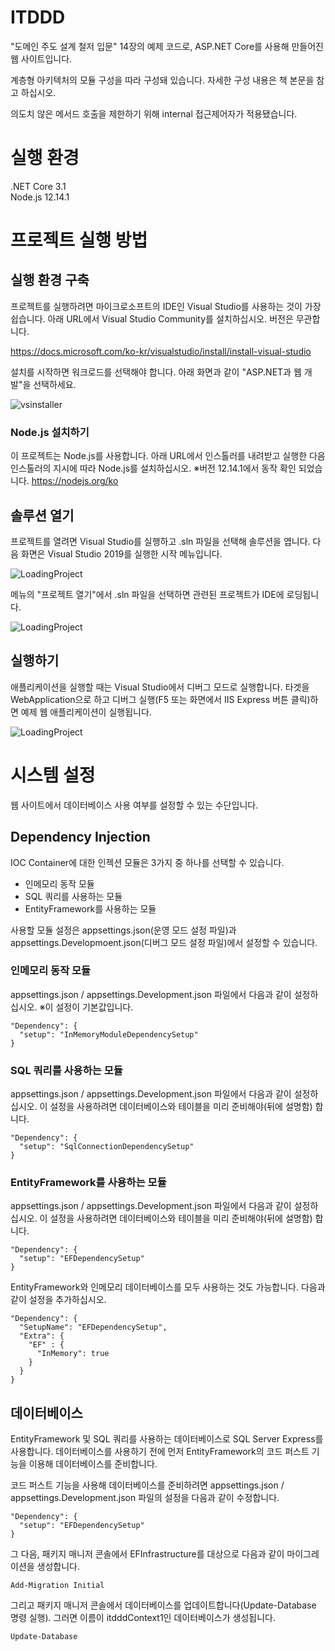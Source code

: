 # ITDDD

"도메인 주도 설계 철저 입문" 14장의 예제 코드로,
ASP.NET Core를 사용해 만들어진 웹 사이트입니다.

계층형 아키텍처의 모듈 구성을 따라 구성돼 있습니다.
자세한 구성 내용은 책 본문을 참고 하십시오.

의도치 않은 메서드 호출을 제한하기 위해 internal 접근제어자가 적용됐습니다.

# 실행 환경

.NET Core 3.1  
Node.js 12.14.1  

# 프로젝트 실행 방법

## 실행 환경 구축

프로젝트를 실행하려면 마이크로소프트의 IDE인 Visual Studio를 사용하는 것이 가장 쉽습니다.
아래 URL에서 Visual Studio Community를 설치하십시오. 버전은 무관합니다.

https://docs.microsoft.com/ko-kr/visualstudio/install/install-visual-studio

설치를 시작하면 워크로드를 선택해야 합니다.
아래 화면과 같이 "ASP.NET과 웹 개발"을 선택하세요.

![vsinstaller](https://github.com/flourscent/itddd/blob/images/vs_installer.png)


### Node.js 설치하기

이 프로젝트는 Node.js를 사용합니다.
아래 URL에서 인스톨러를 내려받고 실행한 다음 인스톨러의 지시에 따라 Node.js를 설치하십시오.
※버전 12.14.1에서 동작 확인 되었습니다.
https://nodejs.org/ko

## 솔루션 열기

프로젝트를 열려면 Visual Studio를 실행하고 .sln 파일을 선택해 솔루션을 엽니다.
다음 화면은 Visual Studio 2019를 실행한 시작 메뉴입니다.

![LoadingProject](https://github.com/flourscent/itddd/blob/images/load_project_1.png)

메뉴의 "프로젝트 열기"에서 .sln 파일을 선택하면 관련된 프로젝트가 IDE에 로딩됩니다.

![LoadingProject](https://github.com/flourscent/itddd/blob/images/load_project_2.png)

## 실행하기

애플리케이션을 실행할 때는 Visual Studio에서 디버그 모드로 실행합니다.
타겟을 WebApplication으로 하고 디버그 실행(F5 또는 화면에서 IIS Express 버튼 클릭)하면 예제 웹 애플리케이션이 실행됩니다.

![LoadingProject](https://github.com/flourscent/itddd/blob/images/load_project_3.png)


# 시스템 설정

웹 사이트에서 데이터베이스 사용 여부를 설정할 수 있는 수단입니다.

## Dependency Injection

IOC Container에 대한 인젝션 모듈은 3가지 중 하나를 선택할 수 있습니다. 

 - 인메모리 동작 모듈
 - SQL 쿼리를 사용하는 모듈
 - EntityFramework를 사용하는 모듈

사용할 모듈 설정은 appsettings.json(운영 모드 설정 파일)과 appsettings.Developmoent.json(디버그 모드 설정 파일)에서 설정할 수 있습니다.

### 인메모리 동작 모듈

appsettings.json / appsettings.Development.json 파일에서 다음과 같이 설정하십시오.
※이 설정이 기본값입니다.

```
"Dependency": {
  "setup": "InMemoryModuleDependencySetup"
}
```

### SQL 쿼리를 사용하는 모듈

appsettings.json / appsettings.Development.json 파일에서 다음과 같이 설정하십시오.
이 설정을 사용하려면 데이터베이스와 테이블을 미리 준비해야(뒤에 설명함) 합니다.

```
"Dependency": {
  "setup": "SqlConnectionDependencySetup"
}
```

### EntityFramework를 사용하는 모듈

appsettings.json / appsettings.Development.json 파일에서 다음과 같이 설정하십시오.
이 설정을 사용하려면 데이터베이스와 테이블을 미리 준비해야(뒤에 설명함) 합니다.

```
"Dependency": {
  "setup": "EFDependencySetup"
}
```

EntityFramework와 인메모리 데이터베이스를 모두 사용하는 것도 가능합니다.
다음과 같이 설정을 추가하십시오.

```
"Dependency": {
  "SetupName": "EFDependencySetup",
  "Extra": {
    "EF" : {
      "InMemory": true 
    } 
  }
}
```

## 데이터베이스

EntityFramework 및 SQL 쿼리를 사용하는 데이터베이스로 SQL Server Express를 사용합니다.
데이터베이스를 사용하기 전에 먼저 EntityFramework의 코드 퍼스트 기능을 이용해 데이터베이스를 준비합니다.

코드 퍼스트 기능을 사용해 데이터베이스를 준비하려면 appsettings.json / appsettings.Development.json 파일의 설정을 다음과 같이 수정합니다.

```
"Dependency": {
  "setup": "EFDependencySetup"
}
```

그 다음, 패키지 매니저 콘솔에서 EFInfrastructure를 대상으로 다음과 같이 마이그레이션을 생성합니다.

```
Add-Migration Initial
```

그리고 패키지 매니저 콘솔에서 데이터베이스를 업데이트합니다(Update-Database 명령 실행). 그러면 이름이 itdddContext1인 데이터베이스가 생성됩니다.

```
Update-Database
```